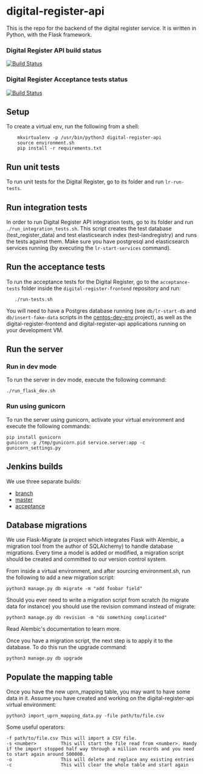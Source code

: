 # digital-register-api

This is the repo for the backend of the digital register service. It is written in Python, with the Flask framework.  

### Digital Register API build status

[![Build Status](http://52.16.47.1/job/digital-register-api-unit-test%20(Master)/badge/icon)](http://52.16.47.1/job/digital-register-api-unit-test%20(Master)/)

### Digital Register Acceptance tests status

[![Build Status](http://52.16.47.1/job/digital-register-frontend-acceptance-tests/badge/icon)](http://52.16.47.1/job/digital-register-frontend-acceptance-tests/)

## Setup

To create a virtual env, run the following from a shell:

```  
    mkvirtualenv -p /usr/bin/python3 digital-register-api
    source environment.sh
    pip install -r requirements.txt
```

## Run unit tests

To run unit tests for the Digital Register, go to its folder and run `lr-run-tests`.

## Run integration tests

In order to run Digital Register API integration tests, go to its folder and run `./run_integration_tests.sh`.
This script creates the test database (test_register_data) and test elasticsearch index (test-landregistry)
and runs the tests against them.
Make sure you have postgresql and elasticsearch services running (by executing the `lr-start-services` command).

## Run the acceptance tests

To run the acceptance tests for the Digital Register, go to the `acceptance-tests` folder inside the `digital-register-frontend` repository and run:
```
   ./run-tests.sh
```

You will need to have a Postgres database running (see `db/lr-start-db` and `db/insert-fake-data` scripts in the [centos-dev-env](https://github.com/LandRegistry/centos-dev-env) project), as well as the digital-register-frontend and digital-register-api applications running on your development VM.
 
## Run the server

### Run in dev mode

To run the server in dev mode, execute the following command:

    ./run_flask_dev.sh

### Run using gunicorn

To run the server using gunicorn, activate your virtual environment
and execute the following commands:

    pip install gunicorn
    gunicorn -p /tmp/gunicorn.pid service.server:app -c gunicorn_settings.py 

## Jenkins builds 

We use three separate builds:
- [branch](http://52.16.47.1/job/digital-register-api-unit-test%20(Branch)/)
- [master](http://52.16.47.1/job/digital-register-api-unit-test%20(Master)/)
- [acceptance](http://52.16.47.1/job/digital-register-frontend-acceptance-tests/)

## Database migrations

We use Flask-Migrate (a project which integrates Flask with Alembic, a migration
tool from the author of SQLAlchemy) to handle database migrations. Every time a
model is added or modified, a migration script should be created and committed
to our version control system.

From inside a virtual environment, and after sourcing environment.sh, run the
following to add a new migration script:

    python3 manage.py db migrate -m "add foobar field"

Should you ever need to write a migration script from scratch (to migrate data
for instance) you should use the revision command instead of migrate:

    python3 manage.py db revision -m "do something complicated"

Read Alembic's documentation to learn more.

Once you have a migration script, the next step is to apply it to the database.
To do this run the upgrade command:

    python3 manage.py db upgrade

## Populate the mapping table

Once you have the new uprn_mapping table, you may want to have some data in it.
Assume you have created and working on the digital-register-api virtual environment:

    python3 import_uprn_mapping_data.py -file path/to/file.csv

Some useful operators:

    -f path/to/file.csv This will import a CSV file.
    -s <number>         This will start the file read from <number>. Handy if the import stopped half way through a million records and you need to start again around 500000.
    -o                  This will delete and replace any existing entries
    -c                  This will clear the whole table and start again
